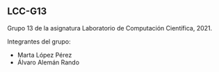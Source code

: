 ## LCC-G13
Grupo 13 de la asignatura Laboratorio de Computación Científica, 2021. 

Integrantes del grupo:
 * Marta López Pérez
 * Álvaro Alemán Rando
